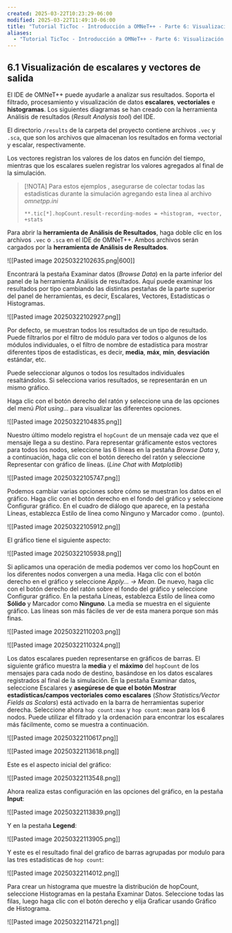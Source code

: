 ```yaml
---
created: 2025-03-22T10:23:29-06:00
modified: 2025-03-22T11:49:10-06:00
title: "Tutorial TicToc - Introducción a OMNeT++ - Parte 6: Visualización de resultados"
aliases:
  - "Tutorial TicToc - Introducción a OMNeT++ - Parte 6: Visualización de resultados"
---
```

## 6.1 Visualización de escalares y vectores de salida

El IDE de OMNeT++ puede ayudarle a analizar sus resultados. Soporta el filtrado, procesamiento y visualización de datos **escalares**, **vectoriales** e **histogramas**. Los siguientes diagramas se han creado con la herramienta Análisis de resultados (*Result Analysis tool*) del IDE.

El directorio `/results` de la carpeta del proyecto contiene archivos `.vec` y `.sca`, que son los archivos que almacenan los resultados en forma vectorial y escalar, respectivamente. 

Los vectores registran los valores de los datos en función del tiempo, mientras que los escalares suelen registrar los valores agregados al final de la simulación. 

> [!NOTA]
> Para estos ejemplos , asegurarse de colectar todas las estadisticas durante la simulación agregando esta linea al archivo *omnetpp.ini* 
> 
> `**.tic[*].hopCount.result-recording-modes = +histogram, +vector, +stats`


Para abrir la **herramienta de Análisis de Resultados**, haga doble clic en los archivos `.vec` o `.sca` en el IDE de OMNeT++. Ambos archivos serán cargados por la **herramienta de Análisis de Resultados**. 

![[Pasted image 20250322102635.png|600]]


Encontrará la pestaña Examinar datos (*Browse Data*) en la parte inferior del panel de la herramienta Análisis de resultados. Aquí puede examinar los resultados por tipo cambiando las distintas pestañas de la parte superior del panel de herramientas, es decir, Escalares, Vectores, Estadísticas o Histogramas. 

![[Pasted image 20250322102927.png]]

Por defecto, se muestran todos los resultados de un tipo de resultado. Puede filtrarlos por el filtro de módulo para ver todos o algunos de los módulos individuales, o el filtro de nombre de estadística para mostrar diferentes tipos de estadísticas, es decir, **media**, **máx**, **mín**, **desviación** estándar, etc. 

Puede seleccionar algunos o todos los resultados individuales resaltándolos. Si selecciona varios resultados, se representarán en un mismo gráfico. 

Haga clic con el botón derecho del ratón y seleccione una de las opciones del menú *Plot using...*  para visualizar las diferentes opciones.

![[Pasted image 20250322104835.png]]

Nuestro último modelo registra el `hopCount` de un mensaje cada vez que el mensaje llega a su destino. Para representar gráficamente estos vectores para todos los nodos, seleccione las 6 líneas en la pestaña *Browse Data* y, a continuación, haga clic con el botón derecho del ratón y seleccione Representar con gráfico de líneas. (*Line Chat with Matplotlib*)

![[Pasted image 20250322105747.png]]

Podemos cambiar varias opciones sobre cómo se muestran los datos en el gráfico. Haga clic con el botón derecho en el fondo del gráfico y seleccione Configurar gráfico. En el cuadro de diálogo que aparece, en la pestaña Líneas, establezca Estilo de línea como Ninguno y Marcador como . (punto).

![[Pasted image 20250322105912.png]]

El gráfico tiene el siguiente aspecto:

![[Pasted image 20250322105938.png]]


Si aplicamos una operación de media podemos ver como los hopCount en los diferentes nodos convergen a una media. Haga clic con el botón derecho en el gráfico y seleccione *Apply... -> Mean*. De nuevo, haga clic con el botón derecho del ratón sobre el fondo del gráfico y seleccione Configurar gráfico. En la pestaña Líneas, establezca Estilo de línea como **Sólido** y Marcador como **Ninguno**. La media se muestra en el siguiente gráfico. Las líneas son más fáciles de ver de esta manera porque son más finas.


![[Pasted image 20250322110203.png]]


![[Pasted image 20250322110324.png]]


Los datos escalares pueden representarse en gráficos de barras. El siguiente gráfico muestra la **media** y el **máximo** del `hopCount` de los mensajes para cada nodo de destino, basándose en los datos escalares registrados al final de la simulación. En la pestaña Examinar datos, seleccione Escalares y **asegúrese de que el botón Mostrar estadísticas/campos vectoriales como escalares** (*Show Statistics/Vector Fields as Scalars*) está activado en la barra de herramientas superior derecha. Seleccione ahora `hop count:max` y `hop count:mean` para los 6 nodos. Puede utilizar el filtrado y la ordenación para encontrar los escalares más fácilmente, como se muestra a continuación.

![[Pasted image 20250322110617.png]]

![[Pasted image 20250322113618.png]]

Este es el aspecto inicial del gráfico:

![[Pasted image 20250322113548.png]]

Ahora realiza estas configuración en las opciones del gráfico, en la pestaña **Input**:

![[Pasted image 20250322113839.png]]

Y en la pestaña **Legend**:

![[Pasted image 20250322113905.png]]

Y este es el resultado final del grafico de barras agrupadas por modulo para las tres estadísticas de `hop count`:

![[Pasted image 20250322114012.png]]


Para crear un histograma que muestre la distribución de hopCount, seleccione Histogramas en la pestaña Examinar Datos. Seleccione todas las filas, luego haga clic con el botón derecho y elija Graficar usando Gráfico de Histograma.

![[Pasted image 20250322114721.png]]